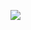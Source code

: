 ![](http://github-profile-summary-cards.vercel.app/api/cards/repos-per-language?username=zunohoang&theme=dark)
